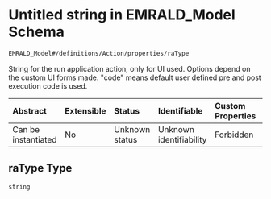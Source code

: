 # Untitled string in EMRALD_Model Schema

```txt
EMRALD_Model#/definitions/Action/properties/raType
```

String for the run application action, only for UI used. Options depend on the custom UI forms made. "code" means default user defined pre and post execution code is used.

| Abstract            | Extensible | Status         | Identifiable            | Custom Properties | Additional Properties | Access Restrictions | Defined In                                                                                                    |
| :------------------ | :--------- | :------------- | :---------------------- | :---------------- | :-------------------- | :------------------ | :------------------------------------------------------------------------------------------------------------ |
| Can be instantiated | No         | Unknown status | Unknown identifiability | Forbidden         | Allowed               | none                | [EMRALD_JsonSchemaV3_0.json*](../../../../../Emrald-UI/out/EMRALD_JsonSchemaV3_0.json "open original schema") |

## raType Type

`string`
